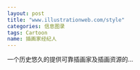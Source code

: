 ```yaml
---
layout: post
title: "www.illustrationweb.com/style"
categories: 信息图录
tags: Cartoon
name: 插画家经纪人
---
```


一个历史悠久的提供可靠插画家及插画资源的...<!--break-->
